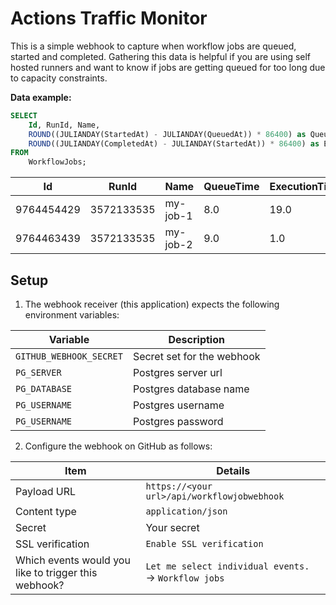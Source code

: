 # Actions Traffic Monitor

This is a simple webhook to capture when workflow jobs are queued, started and completed. Gathering this data is helpful if you are using self hosted runners and want to know if jobs are getting queued for too long due to capacity constraints.

**Data example:**
```sql
SELECT
    Id, RunId, Name,
    ROUND((JULIANDAY(StartedAt) - JULIANDAY(QueuedAt)) * 86400) as QueueTime,
    ROUND((JULIANDAY(CompletedAt) - JULIANDAY(StartedAt)) * 86400) as ExecutionTime
FROM
    WorkflowJobs;
```
|Id | RunId | Name | QueueTime | ExecutionTime
| --- | --- | --- | --- | ---
|9764454429 | 3572133535 | my-job-1 | 8.0 | 19.0
|9764463439 | 3572133535 | my-job-2 | 9.0 | 1.0

## Setup

1. The webhook receiver (this application) expects the following environment variables:

| Variable | Description 
| --- | ---
| `GITHUB_WEBHOOK_SECRET` | Secret set for the webhook
| `PG_SERVER` | Postgres server url
| `PG_DATABASE` | Postgres database name
| `PG_USERNAME` | Postgres username
| `PG_USERNAME` | Postgres password

2. Configure the webhook on GitHub as follows:

| Item | Details
| ---  | ---
| Payload URL | `https://<your url>/api/workflowjobwebhook`
| Content type | `application/json`
| Secret | Your secret
| SSL verification | `Enable SSL verification`
| Which events would you like to trigger this webhook? | `Let me select individual events.` → `Workflow jobs`
